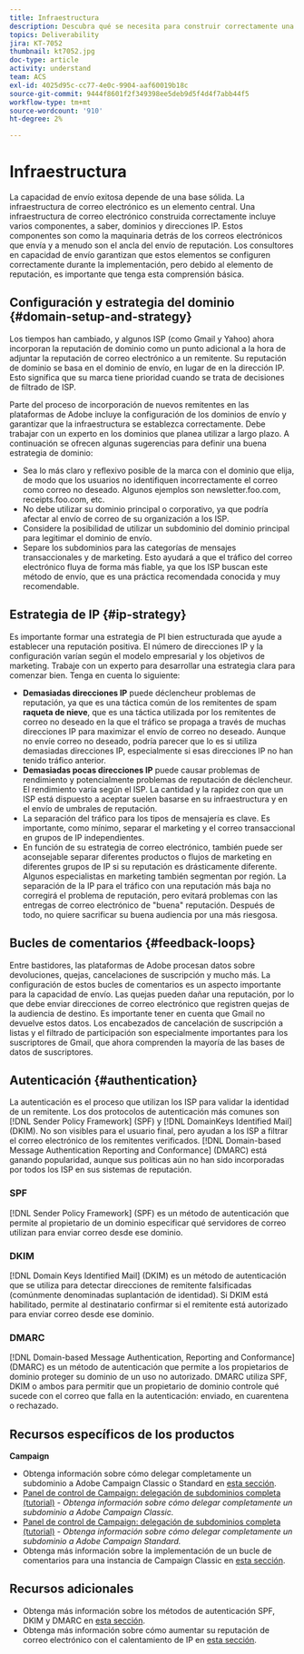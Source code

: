 ```yaml
---
title: Infraestructura
description: Descubra qué se necesita para construir correctamente una infraestructura de correo electrónico.
topics: Deliverability
jira: KT-7052
thumbnail: kt7052.jpg
doc-type: article
activity: understand
team: ACS
exl-id: 4025d95c-cc77-4e0c-9904-aaf60019b18c
source-git-commit: 9444f8601f2f349398ee5deb9d5f4d4f7abb44f5
workflow-type: tm+mt
source-wordcount: '910'
ht-degree: 2%

---
```


# Infraestructura

La capacidad de envío exitosa depende de una base sólida. La infraestructura de correo electrónico es un elemento central. Una infraestructura de correo electrónico construida correctamente incluye varios componentes, a saber, dominios y direcciones IP. Estos componentes son como la maquinaria detrás de los correos electrónicos que envía y a menudo son el ancla del envío de reputación. Los consultores en capacidad de envío garantizan que estos elementos se configuren correctamente durante la implementación, pero debido al elemento de reputación, es importante que tenga esta comprensión básica.

## Configuración y estrategia del dominio {#domain-setup-and-strategy}

Los tiempos han cambiado, y algunos ISP (como Gmail y Yahoo) ahora incorporan la reputación de dominio como un punto adicional a la hora de adjuntar la reputación de correo electrónico a un remitente. Su reputación de dominio se basa en el dominio de envío, en lugar de en la dirección IP. Esto significa que su marca tiene prioridad cuando se trata de decisiones de filtrado de ISP.

Parte del proceso de incorporación de nuevos remitentes en las plataformas de Adobe incluye la configuración de los dominios de envío y garantizar que la infraestructura se establezca correctamente. Debe trabajar con un experto en los dominios que planea utilizar a largo plazo. A continuación se ofrecen algunas sugerencias para definir una buena estrategia de dominio:

* Sea lo más claro y reflexivo posible de la marca con el dominio que elija, de modo que los usuarios no identifiquen incorrectamente el correo como correo no deseado. Algunos ejemplos son newsletter.foo.com, receipts.foo.com, etc.
* No debe utilizar su dominio principal o corporativo, ya que podría afectar al envío de correo de su organización a los ISP.
* Considere la posibilidad de utilizar un subdominio del dominio principal para legitimar el dominio de envío.
* Separe los subdominios para las categorías de mensajes transaccionales y de marketing. Esto ayudará a que el tráfico del correo electrónico fluya de forma más fiable, ya que los ISP buscan este método de envío, que es una práctica recomendada conocida y muy recomendable.

## Estrategia de IP {#ip-strategy}

Es importante formar una estrategia de PI bien estructurada que ayude a establecer una reputación positiva. El número de direcciones IP y la configuración varían según el modelo empresarial y los objetivos de marketing. Trabaje con un experto para desarrollar una estrategia clara para comenzar bien. Tenga en cuenta lo siguiente:

* **Demasiadas direcciones IP** puede déclencheur problemas de reputación, ya que es una táctica común de los remitentes de spam **raqueta de nieve**, que es una táctica utilizada por los remitentes de correo no deseado en la que el tráfico se propaga a través de muchas direcciones IP para maximizar el envío de correo no deseado. Aunque no envíe correo no deseado, podría parecer que lo es si utiliza demasiadas direcciones IP, especialmente si esas direcciones IP no han tenido tráfico anterior.
* **Demasiadas pocas direcciones IP** puede causar problemas de rendimiento y potencialmente problemas de reputación de déclencheur. El rendimiento varía según el ISP. La cantidad y la rapidez con que un ISP está dispuesto a aceptar suelen basarse en su infraestructura y en el envío de umbrales de reputación.
* La separación del tráfico para los tipos de mensajería es clave. Es importante, como mínimo, separar el marketing y el correo transaccional en grupos de IP independientes.
* En función de su estrategia de correo electrónico, también puede ser aconsejable separar diferentes productos o flujos de marketing en diferentes grupos de IP si su reputación es drásticamente diferente. Algunos especialistas en marketing también segmentan por región. La separación de la IP para el tráfico con una reputación más baja no corregirá el problema de reputación, pero evitará problemas con las entregas de correo electrónico de &quot;buena&quot; reputación. Después de todo, no quiere sacrificar su buena audiencia por una más riesgosa.

## Bucles de comentarios {#feedback-loops}

Entre bastidores, las plataformas de Adobe procesan datos sobre devoluciones, quejas, cancelaciones de suscripción y mucho más. La configuración de estos bucles de comentarios es un aspecto importante para la capacidad de envío. Las quejas pueden dañar una reputación, por lo que debe enviar direcciones de correo electrónico que registren quejas de la audiencia de destino. Es importante tener en cuenta que Gmail no devuelve estos datos. Los encabezados de cancelación de suscripción a listas y el filtrado de participación son especialmente importantes para los suscriptores de Gmail, que ahora comprenden la mayoría de las bases de datos de suscriptores.

## Autenticación {#authentication}

La autenticación es el proceso que utilizan los ISP para validar la identidad de un remitente. Los dos protocolos de autenticación más comunes son [!DNL Sender Policy Framework] (SPF) y [!DNL DomainKeys Identified Mail] (DKIM). No son visibles para el usuario final, pero ayudan a los ISP a filtrar el correo electrónico de los remitentes verificados. [!DNL Domain-based Message Authentication Reporting and Conformance] (DMARC) está ganando popularidad, aunque sus políticas aún no han sido incorporadas por todos los ISP en sus sistemas de reputación.

### SPF

[!DNL Sender Policy Framework] (SPF) es un método de autenticación que permite al propietario de un dominio especificar qué servidores de correo utilizan para enviar correo desde ese dominio.

### DKIM

[!DNL Domain Keys Identified Mail] (DKIM) es un método de autenticación que se utiliza para detectar direcciones de remitente falsificadas (comúnmente denominadas suplantación de identidad). Si DKIM está habilitado, permite al destinatario confirmar si el remitente está autorizado para enviar correo desde ese dominio.

### DMARC

[!DNL Domain-based Message Authentication, Reporting and Conformance] (DMARC) es un método de autenticación que permite a los propietarios de dominio proteger su dominio de un uso no autorizado. DMARC utiliza SPF, DKIM o ambos para permitir que un propietario de dominio controle qué sucede con el correo que falla en la autenticación: enviado, en cuarentena o rechazado.

## Recursos específicos de los productos

**Campaign**

* Obtenga información sobre cómo delegar completamente un subdominio a Adobe Campaign Classic o Standard en [esta sección](/help/additional-resources/ac-domain-name-setup.md).
* [Panel de control de Campaign: delegación de subdominios completa (tutorial)](https://experienceleague.adobe.com/docs/campaign-classic-learn/control-panel/subdomains-and-certificates/subdomain-delegation.html) - *Obtenga información sobre cómo delegar completamente un subdominio a Adobe Campaign Classic.*
* [Panel de control de Campaign: delegación de subdominios completa (tutorial)](https://experienceleague.adobe.com/docs/campaign-standard-learn/control-panel/subdomains-and-certificates/subdomain-delegation.html) - *Obtenga información sobre cómo delegar completamente un subdominio a Adobe Campaign Standard.*
* Obtenga más información sobre la implementación de un bucle de comentarios para una instancia de Campaign Classic en [esta sección](/help/additional-resources/acc-technical-recommendations.md#feedback-loop-acc).

## Recursos adicionales

* Obtenga más información sobre los métodos de autenticación SPF, DKIM y DMARC en [esta sección](/help/additional-resources/authentication.md).
* Obtenga más información sobre cómo aumentar su reputación de correo electrónico con el calentamiento de IP en [esta sección](/help/additional-resources/increase-reputation-with-ip-warming.md).
